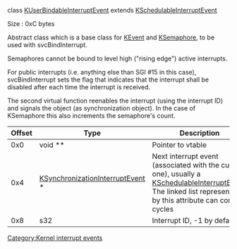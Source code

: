 class
[KUserBindableInterruptEvent](KUserBindableInterruptEvent "wikilink")
extends
[KSchedulableInterruptEvent](KSchedulableInterruptEvent "wikilink")

Size : 0xC bytes

Abstract class which is a base class for [KEvent](KEvent "wikilink") and
[KSemaphore](KSemaphore "wikilink"), to be used with svcBindInterrupt.

Semaphores cannot be bound to level high ("rising edge") active
interrupts.

For public interrupts (i.e. anything else than SGI \#15 in this case),
svcBindInterrupt sets the flag that indicates that the interrupt shall
be disabled after each time the interrupt is received.

The second virtual function reenables the interrupt (using the interrupt
ID) and signals the object (as synchronization object). In the case of
KSemaphore this also increments the semaphore's count.

| Offset | Type                                                                           | Description                                                                                                                                                                                             |
|--------|--------------------------------------------------------------------------------|---------------------------------------------------------------------------------------------------------------------------------------------------------------------------------------------------------|
| 0x0    | void \*\*                                                                      | Pointer to vtable                                                                                                                                                                                       |
| 0x4    | [KSynchronizationInterruptEvent](KSynchronizationInterruptEvent "wikilink") \* | Next interrupt event (associated with the current one), usually a [KSchedulableInterruptEvent](KSchedulableInterruptEvent "wikilink"). The linked list represented by this attribute can contain cycles |
| 0x8    | s32                                                                            | Interrupt ID, -1 by default                                                                                                                                                                             |

[Category:Kernel interrupt
events](Category:Kernel_interrupt_events "wikilink")